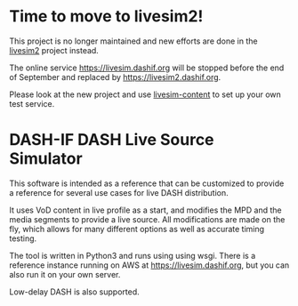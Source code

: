 # Time to move to livesim2!

This project is no longer maintained and new efforts are done in the <a href="https://github.com/Dash-Industry-Forum/livesim2">livesim2</a>
project instead.

The online service https://livesim.dashif.org will be stopped before the end of September and replaced by https://livesim2.dashif.org.

Please look at the new project and use <a href="https://github.com/Dash-Industry-Forum/livesim-content">livesim-content</a> to set
up your own test service.

# DASH-IF DASH Live Source Simulator

This software is intended as a reference that can be customized to provide a reference
for several use cases for live DASH distribution.

It uses VoD content in live profile as a start, and modifies the MPD and the media
segments to provide a live source. All modifications are made on the fly, which allows
for many different options as well as accurate timing testing.

The tool is written in Python3 and runs using using wsgi. There is a reference instance running
on AWS at https://livesim.dashif.org, but you can also run it on your own server.

Low-delay DASH is also supported.
